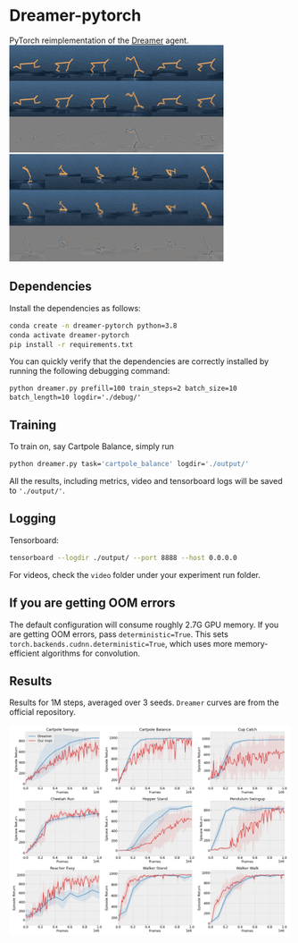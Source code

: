 # Dreamer-pytorch
PyTorch reimplementation of the [Dreamer](https://arxiv.org/abs/1912.01603) agent. 
![animation1](figures/dreamer_1.gif)
![animation2](figures/dreamer_2.gif)
## Dependencies

Install the dependencies as follows:

```sh
conda create -n dreamer-pytorch python=3.8
conda activate dreamer-pytorch
pip install -r requirements.txt
```

You can quickly verify that the dependencies are correctly installed by running the following debugging command:

```
python dreamer.py prefill=100 train_steps=2 batch_size=10 batch_length=10 logdir='./debug/'
```

## Training

To train on, say Cartpole Balance, simply run

```sh
python dreamer.py task='cartpole_balance' logdir='./output/' 
```

All the results, including metrics, video and tensorboard logs will be saved to `'./output/'`. 

## Logging

Tensorboard:

```sh
tensorboard --logdir ./output/ --port 8888 --host 0.0.0.0
```

For videos, check the `video` folder under your experiment run folder.

## If you are getting OOM errors

The default configuration will consume roughly 2.7G GPU memory. If you are getting OOM errors, pass `deterministic=True`. This sets `torch.backends.cudnn.deterministic=True`, which
uses more memory-efficient algorithms for convolution.

## Results

Results for 1M steps, averaged over 3 seeds. `Dreamer` curves are from the official repository.

![results](figures/compare.png)

